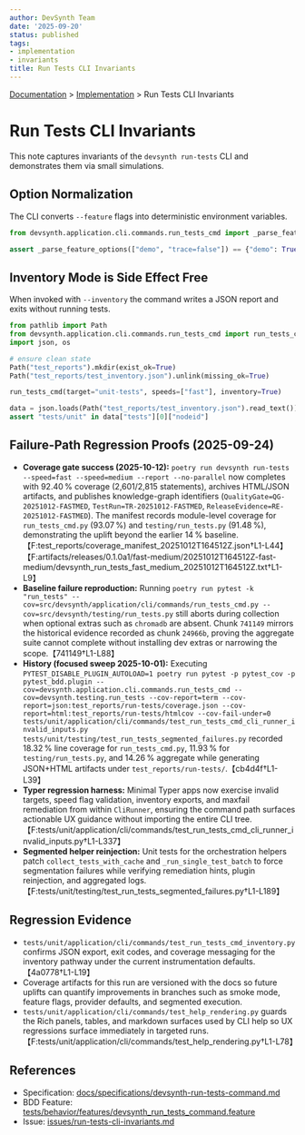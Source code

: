 ```yaml
---
author: DevSynth Team
date: '2025-09-20'
status: published
tags:
- implementation
- invariants
title: Run Tests CLI Invariants
---
```

<div class="breadcrumbs">
<a href="../index.md">Documentation</a> &gt; <a href="index.md">Implementation</a> &gt; Run Tests CLI Invariants
</div>

# Run Tests CLI Invariants

This note captures invariants of the `devsynth run-tests` CLI and demonstrates them via small simulations.

## Option Normalization

The CLI converts `--feature` flags into deterministic environment variables.

```python
from devsynth.application.cli.commands.run_tests_cmd import _parse_feature_options

assert _parse_feature_options(["demo", "trace=false"]) == {"demo": True, "trace": False}
```

## Inventory Mode is Side Effect Free

When invoked with `--inventory` the command writes a JSON report and exits without running tests.

```python
from pathlib import Path
from devsynth.application.cli.commands.run_tests_cmd import run_tests_cmd
import json, os

# ensure clean state
Path("test_reports").mkdir(exist_ok=True)
Path("test_reports/test_inventory.json").unlink(missing_ok=True)

run_tests_cmd(target="unit-tests", speeds=["fast"], inventory=True)

data = json.loads(Path("test_reports/test_inventory.json").read_text())
assert "tests/unit" in data["tests"][0]["nodeid"]
```

## Failure-Path Regression Proofs (2025-09-24)

- **Coverage gate success (2025-10-12):** `poetry run devsynth run-tests --speed=fast --speed=medium --report --no-parallel` now completes with 92.40 % coverage (2,601/2,815 statements), archives HTML/JSON artifacts, and publishes knowledge-graph identifiers (`QualityGate=QG-20251012-FASTMED`, `TestRun=TR-20251012-FASTMED`, `ReleaseEvidence=RE-20251012-FASTMED`). The manifest records module-level coverage for `run_tests_cmd.py` (93.07 %) and `testing/run_tests.py` (91.48 %), demonstrating the uplift beyond the earlier 14 % baseline.【F:test_reports/coverage_manifest_20251012T164512Z.json†L1-L44】【F:artifacts/releases/0.1.0a1/fast-medium/20251012T164512Z-fast-medium/devsynth_run_tests_fast_medium_20251012T164512Z.txt†L1-L9】
- **Baseline failure reproduction:** Running `poetry run pytest -k "run_tests" --cov=src/devsynth/application/cli/commands/run_tests_cmd.py --cov=src/devsynth/testing/run_tests.py` still aborts during collection when optional extras such as `chromadb` are absent. Chunk `741149` mirrors the historical evidence recorded as chunk `24966b`, proving the aggregate suite cannot complete without installing dev extras or narrowing the scope.【741149†L1-L88】
- **History (focused sweep 2025-10-01):** Executing `PYTEST_DISABLE_PLUGIN_AUTOLOAD=1 poetry run pytest -p pytest_cov -p pytest_bdd.plugin --cov=devsynth.application.cli.commands.run_tests_cmd --cov=devsynth.testing.run_tests --cov-report=term --cov-report=json:test_reports/run-tests/coverage.json --cov-report=html:test_reports/run-tests/htmlcov --cov-fail-under=0 tests/unit/application/cli/commands/test_run_tests_cmd_cli_runner_invalid_inputs.py tests/unit/testing/test_run_tests_segmented_failures.py` recorded 18.32 % line coverage for `run_tests_cmd.py`, 11.93 % for `testing/run_tests.py`, and 14.26 % aggregate while generating JSON+HTML artifacts under `test_reports/run-tests/`.【cb4d4f†L1-L39】
- **Typer regression harness:** Minimal Typer apps now exercise invalid targets, speed flag validation, inventory exports, and maxfail remediation from within `CliRunner`, ensuring the command path surfaces actionable UX guidance without importing the entire CLI tree.【F:tests/unit/application/cli/commands/test_run_tests_cmd_cli_runner_invalid_inputs.py†L1-L337】
- **Segmented helper reinjection:** Unit tests for the orchestration helpers patch `collect_tests_with_cache` and `_run_single_test_batch` to force segmentation failures while verifying remediation hints, plugin reinjection, and aggregated logs.【F:tests/unit/testing/test_run_tests_segmented_failures.py†L1-L189】

## Regression Evidence

- `tests/unit/application/cli/commands/test_run_tests_cmd_inventory.py` confirms JSON export, exit codes, and coverage messaging for the inventory pathway under the current instrumentation defaults.【4a0778†L1-L19】
- Coverage artifacts for this run are versioned with the docs so future uplifts can quantify improvements in branches such as smoke mode, feature flags, provider defaults, and segmented execution.
- `tests/unit/application/cli/commands/test_help_rendering.py` guards the Rich panels, tables, and markdown surfaces used by CLI help so UX regressions surface immediately in targeted runs.【F:tests/unit/application/cli/commands/test_help_rendering.py†L1-L78】

## References

- Specification: [docs/specifications/devsynth-run-tests-command.md](../specifications/devsynth-run-tests-command.md)
- BDD Feature: [tests/behavior/features/devsynth_run_tests_command.feature](../tests/behavior/features/devsynth_run_tests_command.feature)
- Issue: [issues/run-tests-cli-invariants.md](../issues/run-tests-cli-invariants.md)
